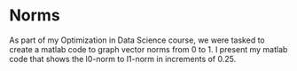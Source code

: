 # Norms
As part of my Optimization in Data Science course, we were tasked to create a matlab code to graph vector norms from 0 to 1.
I present my matlab code that shows the l0-norm to l1-norm in increments of 0.25.
